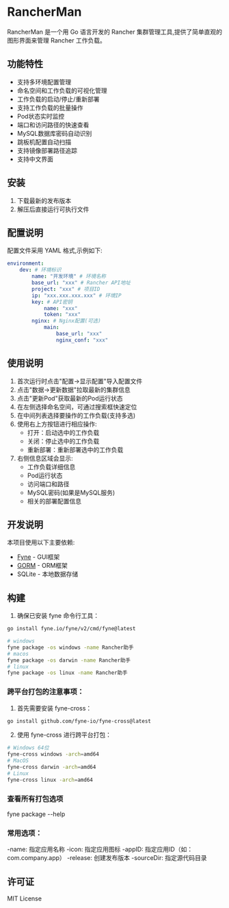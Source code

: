 # RancherMan

RancherMan 是一个用 Go 语言开发的 Rancher 集群管理工具,提供了简单直观的图形界面来管理 Rancher 工作负载。

## 功能特性

- 支持多环境配置管理
- 命名空间和工作负载的可视化管理
- 工作负载的启动/停止/重新部署
- 支持工作负载的批量操作
- Pod状态实时监控
- 端口和访问路径的快速查看
- MySQL数据库密码自动识别
- 跳板机配置自动扫描
- 支持镜像部署路径追踪
- 支持中文界面

## 安装

1. 下载最新的发布版本
2. 解压后直接运行可执行文件

## 配置说明

配置文件采用 YAML 格式,示例如下:
```yaml
environment:
    dev: # 环境标识
        name: "开发环境" # 环境名称
        base_url: "xxx" # Rancher API地址
        project: "xxx" # 项目ID
        ip: "xxx.xxx.xxx.xxx" # 环境IP
        key: # API密钥
            name: "xxx"
            token: "xxx"
        nginx: # Nginx配置(可选)
            main:
                base_url: "xxx"
                nginx_conf: "xxx"
```

## 使用说明

1. 首次运行时点击"配置->显示配置"导入配置文件
2. 点击"数据->更新数据"拉取最新的集群信息
3. 点击"更新Pod"获取最新的Pod运行状态
4. 在左侧选择命名空间，可通过搜索框快速定位
5. 在中间列表选择要操作的工作负载(支持多选)
6. 使用右上方按钮进行相应操作:
   - 打开：启动选中的工作负载
   - 关闭：停止选中的工作负载
   - 重新部署：重新部署选中的工作负载
7. 右侧信息区域会显示:
   - 工作负载详细信息
   - Pod运行状态
   - 访问端口和路径
   - MySQL密码(如果是MySQL服务)
   - 相关的部署配置信息

## 开发说明

本项目使用以下主要依赖:

- [Fyne](https://fyne.io/) - GUI框架
- [GORM](https://gorm.io/) - ORM框架
- SQLite - 本地数据存储

## 构建

1. 确保已安装 fyne 命令行工具：
```bash
go install fyne.io/fyne/v2/cmd/fyne@latest
```

```bash
# windows
fyne package -os windows -name Rancher助手
# macos
fyne package -os darwin -name Rancher助手
# linux
fyne package -os linux -name Rancher助手
```

### 跨平台打包的注意事项：
1. 首先需要安装 fyne-cross：
```bash
go install github.com/fyne-io/fyne-cross@latest
```

2. 使用 fyne-cross 进行跨平台打包：
```bash
# Windows 64位
fyne-cross windows -arch=amd64
# MacOS
fyne-cross darwin -arch=amd64
# Linux
fyne-cross linux -arch=amd64
```

### 查看所有打包选项
fyne package --help

### 常用选项：
-name: 指定应用名称
-icon: 指定应用图标
-appID: 指定应用ID（如：com.company.app）
-release: 创建发布版本
-sourceDir: 指定源代码目录


## 许可证

MIT License
